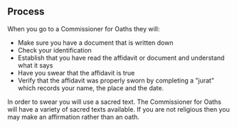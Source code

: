 ##  Process

When you go to a Commissioner for Oaths they will:

  * Make sure you have a document that is written down 
  * Check your identification 
  * Establish that you have read the affidavit or document and understand what it says 
  * Have you swear that the affidavit is true 
  * Verify that the affidavit was properly sworn by completing a "jurat" which records your name, the place and the date. 

In order to swear you will use a sacred text. The Commissioner for Oaths will
have a variety of sacred texts available. If you are not religious then you
may make an affirmation rather than an oath.
